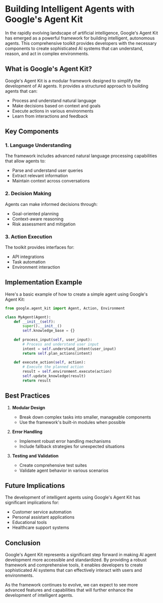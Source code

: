 # Building Intelligent Agents with Google's Agent Kit

In the rapidly evolving landscape of artificial intelligence, Google's Agent Kit has emerged as a powerful framework for building intelligent, autonomous agents. This comprehensive toolkit provides developers with the necessary components to create sophisticated AI systems that can understand, reason, and act in complex environments.

## What is Google's Agent Kit?

Google's Agent Kit is a modular framework designed to simplify the development of AI agents. It provides a structured approach to building agents that can:

- Process and understand natural language
- Make decisions based on context and goals
- Execute actions in various environments
- Learn from interactions and feedback

## Key Components

### 1. Language Understanding
The framework includes advanced natural language processing capabilities that allow agents to:
- Parse and understand user queries
- Extract relevant information
- Maintain context across conversations

### 2. Decision Making
Agents can make informed decisions through:
- Goal-oriented planning
- Context-aware reasoning
- Risk assessment and mitigation

### 3. Action Execution
The toolkit provides interfaces for:
- API integrations
- Task automation
- Environment interaction

## Implementation Example

Here's a basic example of how to create a simple agent using Google's Agent Kit:

```python
from google.agent_kit import Agent, Action, Environment

class MyAgent(Agent):
    def __init__(self):
        super().__init__()
        self.knowledge_base = {}
        
    def process_input(self, user_input):
        # Process and understand user input
        intent = self.understand_intent(user_input)
        return self.plan_actions(intent)
        
    def execute_action(self, action):
        # Execute the planned action
        result = self.environment.execute(action)
        self.update_knowledge(result)
        return result
```

## Best Practices

1. **Modular Design**
   - Break down complex tasks into smaller, manageable components
   - Use the framework's built-in modules when possible

2. **Error Handling**
   - Implement robust error handling mechanisms
   - Include fallback strategies for unexpected situations

3. **Testing and Validation**
   - Create comprehensive test suites
   - Validate agent behavior in various scenarios

## Future Implications

The development of intelligent agents using Google's Agent Kit has significant implications for:

- Customer service automation
- Personal assistant applications
- Educational tools
- Healthcare support systems

## Conclusion

Google's Agent Kit represents a significant step forward in making AI agent development more accessible and standardized. By providing a robust framework and comprehensive tools, it enables developers to create sophisticated AI systems that can effectively interact with users and environments.

As the framework continues to evolve, we can expect to see more advanced features and capabilities that will further enhance the development of intelligent agents. 